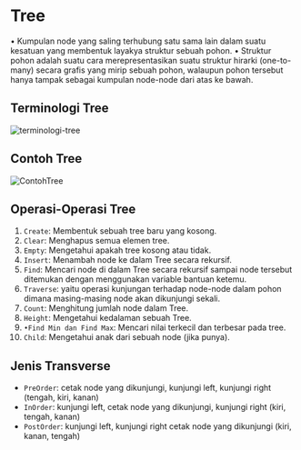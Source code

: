# Tree
•	Kumpulan node yang saling terhubung satu sama lain dalam suatu kesatuan yang membentuk layakya struktur sebuah pohon.
•	Struktur pohon adalah suatu cara merepresentasikan suatu struktur hirarki (one-to-many) secara grafis yang mirip sebuah pohon, walaupun pohon tersebut hanya tampak sebagai kumpulan node-node dari atas ke bawah.

## Terminologi Tree
![terminologi-tree](https://4.bp.blogspot.com/-kRRhE_q3Rrs/WlmGpBrKlJI/AAAAAAAABRc/evU6gm5v-8UCbJeN8EQ8Tf21B-p_uYA2gCLcBGAs/s1600/Capture.JPG)

## Contoh Tree
![ContohTree](https://image3.slideserve.com/5744899/contoh-tree-silsilah-keluarga-l.jpg)

## Operasi-Operasi Tree
1. `Create`: Membentuk sebuah tree baru yang kosong.
2. `Clear`: Menghapus semua elemen tree.
3. `Empty`: Mengetahui apakah tree kosong atau tidak.
4. `Insert`: Menambah node ke dalam Tree secara rekursif.
5. `Find`: Mencari node di dalam Tree secara rekursif sampai node tersebut ditemukan dengan menggunakan variable bantuan ketemu. 
6. `Traverse`: yaitu operasi kunjungan terhadap node-node dalam pohon dimana masing-masing node akan dikunjungi sekali.
7. `Count`: Menghitung jumlah node dalam Tree.
8. `Height`: Mengetahui kedalaman sebuah Tree.
9. `•Find Min dan Find Max`: Mencari nilai terkecil dan terbesar pada tree.
10. `Child`: Mengetahui anak dari sebuah node (jika punya).

## Jenis Transverse 
* `PreOrder`: cetak node yang dikunjungi, kunjungi left, kunjungi right (tengah, kiri, kanan)
* `InOrder`: kunjungi left, cetak node yang dikunjungi, kunjungi right (kiri, tengah, kanan)
* `PostOrder`: kunjungi left, kunjungi right cetak node yang dikunjungi (kiri, kanan, tengah)

